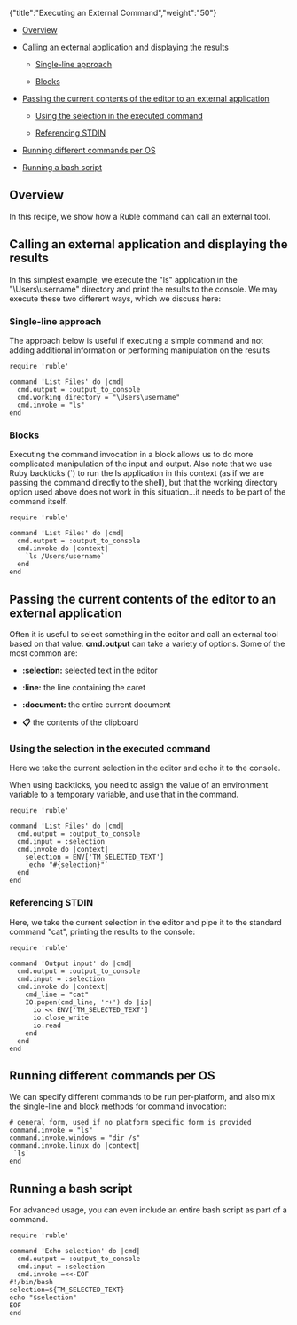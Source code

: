 {"title":"Executing an External Command","weight":"50"}

* [Overview](#overview)

* [Calling an external application and displaying the results](#calling-an-external-application-and-displaying-the-results)

    * [Single-line approach](#single-line-approach)

    * [Blocks](#blocks)

* [Passing the current contents of the editor to an external application](#passing-the-current-contents-of-the-editor-to-an-external-application)

    * [Using the selection in the executed command](#using-the-selection-in-the-executed-command)

    * [Referencing STDIN](#referencing-stdin)

* [Running different commands per OS](#running-different-commands-per-os)

* [Running a bash script](#running-a-bash-script)

## Overview

In this recipe, we show how a Ruble command can call an external tool.

## Calling an external application and displaying the results

In this simplest example, we execute the "ls" application in the "\\Users\\username" directory and print the results to the console. We may execute these two different ways, which we discuss here:

### Single-line approach

The approach below is useful if executing a simple command and not adding additional information or performing manipulation on the results

```
require 'ruble'

command 'List Files' do |cmd|
  cmd.output = :output_to_console
  cmd.working_directory = "\Users\username"
  cmd.invoke = "ls"
end
```

### Blocks

Executing the command invocation in a block allows us to do more complicated manipulation of the input and output. Also note that we use Ruby backticks (\`) to run the ls application in this context (as if we are passing the command directly to the shell), but that the working directory option used above does not work in this situation...it needs to be part of the command itself.

```
require 'ruble'

command 'List Files' do |cmd|
  cmd.output = :output_to_console
  cmd.invoke do |context|
    `ls /Users/username`
  end
end
```

## Passing the current contents of the editor to an external application

Often it is useful to select something in the editor and call an external tool based on that value. **cmd.output** can take a variety of options. Some of the most common are:

* **:selection:** selected text in the editor

* **:line:** the line containing the caret

* **:document:** the entire current document

* **:clipboard:** the contents of the clipboard

### Using the selection in the executed command

Here we take the current selection in the editor and echo it to the console.

When using backticks, you need to assign the value of an environment variable to a temporary variable, and use that in the command.

```
require 'ruble'

command 'List Files' do |cmd|
  cmd.output = :output_to_console
  cmd.input = :selection
  cmd.invoke do |context|
    selection = ENV['TM_SELECTED_TEXT']
    `echo "#{selection}"`
  end
end
```

### Referencing STDIN

Here, we take the current selection in the editor and pipe it to the standard command "cat", printing the results to the console:

```
require 'ruble'

command 'Output input' do |cmd|
  cmd.output = :output_to_console
  cmd.input = :selection
  cmd.invoke do |context|
    cmd_line = "cat"
    IO.popen(cmd_line, 'r+') do |io|
      io << ENV['TM_SELECTED_TEXT']
      io.close_write
      io.read
    end
  end
end
```

## Running different commands per OS

We can specify different commands to be run per-platform, and also mix the single-line and block methods for command invocation:

```
# general form, used if no platform specific form is provided
command.invoke = "ls"
command.invoke.windows = "dir /s"
command.invoke.linux do |context|
 `ls`
end
```

## Running a bash script

For advanced usage, you can even include an entire bash script as part of a command.

```
require 'ruble'

command 'Echo selection' do |cmd|
  cmd.output = :output_to_console
  cmd.input = :selection
  cmd.invoke =<<-EOF
#!/bin/bash
selection=${TM_SELECTED_TEXT}
echo "$selection"
EOF
end
```
